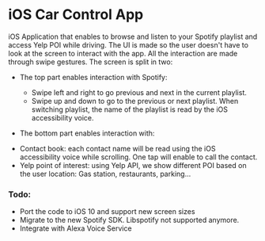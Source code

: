 # iOS Car Control App

iOS Application that enables to browse and listen to your Spotify playlist and access Yelp POI
while driving. The UI is made so the user doesn't have to look at the screen to interact with the app.
All the interaction are made through swipe gestures.
The screen is split in two:
- The top part enables interaction with Spotify:
  * Swipe left and right to go previous and next in the current playlist.
  * Swipe up and down to go to the previous or next playlist. When switching playlist, the name of the playlist is read by the iOS accessibility voice.

- The bottom part enables interaction with:
 * Contact book: each contact name will be read using the iOS accessibility voice while scrolling. One tap will enable to call the contact.
 * Yelp point of interest: using Yelp API, we show different POI based on the user location: Gas station, restaurants, parking...

 ### Todo:

 - Port the code to iOS 10 and support new screen sizes
 - Migrate to the new Spotify SDK. Libspotify not supported anymore.
 - Integrate with Alexa Voice Service
